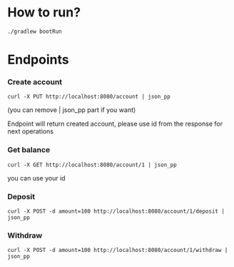 # How to run?
``./gradlew bootRun``

# Endpoints 

### Create account
``curl -X PUT http://localhost:8080/account | json_pp``

(you can remove | json_pp part if you want)

Endpoint will return created account, please use id from the response
for next operations

### Get balance
``curl -X GET http://localhost:8080/account/1 | json_pp``

you can use your id

### Deposit 
``curl -X POST -d amount=100 http://localhost:8080/account/1/deposit | json_pp``

### Withdraw
``curl -X POST -d amount=100 http://localhost:8080/account/1/withdraw | json_pp``

